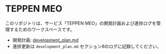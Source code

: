 # TEPPEN MEO

このリポジトリは、サービス「TEPPEN MEO」の開発計画および進捗ログを管理するためのワークスペースです。

- 開発計画: [development_plan.md](development_plan.md)
- 進捗更新は `development_plan.md` セクション8のログに記録してください。
